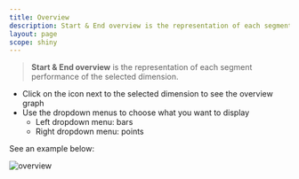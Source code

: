 ```yaml
---
title: Overview
description: Start & End overview is the representation of each segment performance of the selected dimension.
layout: page
scope: shiny
---
```


> **Start & End overview** is the representation of each segment performance of the selected dimension.

* Click on the icon next to the selected dimension to see the overview graph
* Use the dropdown menus to choose what you want to display
    * Left dropdown menu: bars
    * Right dropdown menu: points

See an example below:

![overview]({{site.url}}/{{site.baseurl}}/core_app/compare/web_application/menu/images/StartEndHelper.gif)
